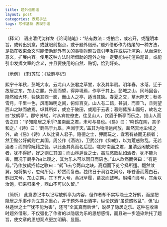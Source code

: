 ```yaml
---
title: 题外借形法
layout: post
categories: 表现手法
tags: 写作基础 表现手法
---
```


〔释义〕 语出清代沈祥龙《论词随笔》：“结有数法：或拍合，或宕开，或醒明本旨，或转出别意，或就眼前指点，或于题外借形。”题外借形作为结尾的一种方法，是指在收束全文时能借助题外有关的事物对题旨做引申发挥或烘托渲染，从而深化意义，扩展内容。使用这种方法时所借助的题外之物一定要能烘托渲染题旨，或能引申发挥文章的含义，并且要使用的自然、贴切，恰到好处。

〔示例〕 (宋)苏轼：《放鹤亭记》

熙宁十年秋，彭城大水，云龙山人张君之草堂，水及其半扇。明年春，水落，迁于故居之东，东山之麓。升高而望，得异境焉，作亭于其上。彭城之山，冈岭回合，隐然如大环，独缺其西一面，而山人之亭，适当其缺。春夏之交，草木际天；秋冬雪月，千里一色，风雨晦明之间，俯仰百变。山人有二鹤，甚驯，而善飞，旦则望西山之缺而放焉，纵其所如，或立于陂田，或翔于云表；暮则傃东山而归，故名之曰“放鹤亭”。郡守苏轼，时从宾佐僚吏，往见山人，饮酒于斯亭而乐之。挹山人而告之曰：“子知隐居之乐乎?虽南面之君，未可与易也。《易》曰：‘鸣鹤在阴，其子和之。’《诗》曰：‘鹤鸣于九皋，声闻于天。’盖其为物清远闲放，超然天地尘埃之外，故《易》《诗》人以比贤人君子。隐德之士，狎而玩之，宜若有益而无损者；然卫懿公好鹤则亡其国。周公作《酒诰》，卫武公作《抑戒》，以为荒惑败乱，无若酒者；而刘伶阮籍之徒，以此全其真而名后世。嗟夫!南面之君，虽清远闲放如鹤者，犹不得好，好之则亡其国；而山林遁世之士，虽荒惑败乱如酒者，犹不能为害，而况于鹤乎?由此观之，其为乐未可以同日而语也。”山人欣然而笑曰：“有是哉。”乃作放鹤招鹤之歌曰：“鹤飞去兮两山之缺，高翔而下览兮择所适。翻然敛翼，宛将集兮，忽何所见，矫然而复击。独终日于涧谷之间兮，啄苍苔而履白石。鹤归来兮，东山之阴。其下有人兮，黄冠草履，葛衣而鼓琴。躬耕而食兮，其余以汝饱，归来归来兮，西山不可以久留。”

〔简析〕 此篇游记本以记写放鹤亭为内容，但作者却不实写隐士之好鹤，而是把隐居之乐事作为立意之重心，并于题外寻出酒字，纵论饮酒“虽荒惑败乱”，但“山林遁世之士”“犹不能为害”，还可“全其真而后世”，说尽了隐居之乐。这种在收束时题外借形，不仅强化了作者的以隐居为乐的思想感情，而且进一步渲染烘托了题旨，使文章的思想观点更加明确、显豁。 
